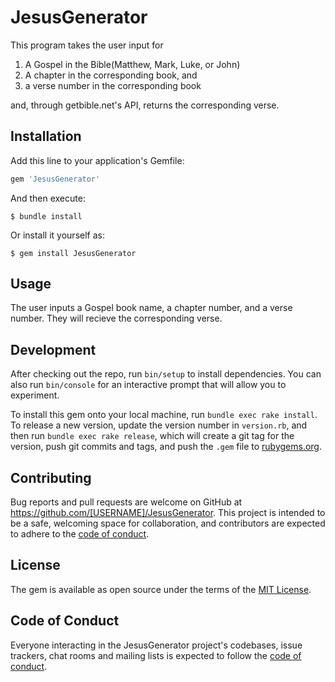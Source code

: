 # JesusGenerator

This program takes the user input for 

1) A Gospel in the Bible(Matthew, Mark, Luke, or John)
2) A chapter in the corresponding book, and
3) a verse number in the corresponding book

and, through getbible.net's API, returns the corresponding verse.


## Installation

Add this line to your application's Gemfile:

```ruby
gem 'JesusGenerator'
```

And then execute:

    $ bundle install

Or install it yourself as:

    $ gem install JesusGenerator

## Usage

The user inputs a Gospel book name, a chapter number, and a verse number. They will recieve the corresponding verse.

## Development

After checking out the repo, run `bin/setup` to install dependencies. You can also run `bin/console` for an interactive prompt that will allow you to experiment.

To install this gem onto your local machine, run `bundle exec rake install`. To release a new version, update the version number in `version.rb`, and then run `bundle exec rake release`, which will create a git tag for the version, push git commits and tags, and push the `.gem` file to [rubygems.org](https://rubygems.org).

## Contributing

Bug reports and pull requests are welcome on GitHub at https://github.com/[USERNAME]/JesusGenerator. This project is intended to be a safe, welcoming space for collaboration, and contributors are expected to adhere to the [code of conduct](https://github.com/[USERNAME]/JesusGenerator/blob/master/CODE_OF_CONDUCT.md).


## License

The gem is available as open source under the terms of the [MIT License](https://opensource.org/licenses/MIT).

## Code of Conduct

Everyone interacting in the JesusGenerator project's codebases, issue trackers, chat rooms and mailing lists is expected to follow the [code of conduct](https://github.com/[USERNAME]/JesusGenerator/blob/master/CODE_OF_CONDUCT.md).
